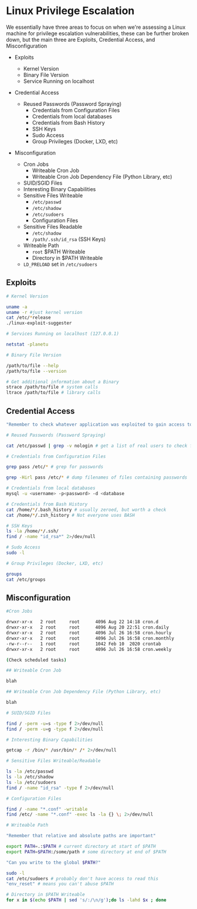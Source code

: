 # Linux Privilege Escalation

We essentially have three areas to focus on when we're assessing a Linux machine for privilege escalation vulnerabilities, these can be further broken down, but the main three are Exploits, Credential Access, and Misconfiguration

- Exploits
  - Kernel Version
  - Binary File Version
  - Service Running on localhost


- Credential Access
  - Reused Passwords (Password Spraying)
    - Credentials from Configuration Files
    - Credentials from local databases
    - Credentials from Bash History
    - SSH Keys
    - Sudo Access
    - Group Privileges (Docker, LXD, etc)


- Misconfiguration
    - Cron Jobs
        - Writeable Cron Job
        - Writeable Cron Job Dependency File (Python Library, etc)
    - SUID/SGID Files
    - Interesting Binary Capabilities
    - Sensitive Files Writeable
        - `/etc/passwd`
        - `/etc/shadow`
        - `/etc/sudoers`
        - Configuration Files
    - Sensitive Files Readable
        - `/etc/shadow`
        - `/path/.ssh/id_rsa` (SSH Keys)
    - Writeable Path
        - `root` $PATH Writeable
        - Directory in $PATH Writeable
    - `LD_PRELOAD` set in `/etc/sudoers`

## Exploits

```bash
# Kernel Version

uname -a
uname -r #just kernel version
cat /etc/*release
./linux-exploit-suggester

# Services Running on localhost (127.0.0.1)

netstat -planetu

# Binary File Version

/path/to/file --help
/path/to/file --version

# Get additional information about a Binary
strace /path/to/file # system calls
ltrace /path/to/file # library calls
```

## Credential Access

```bash
"Remember to check whatever application was exploited to gain access to find additional credentials for databases and other services."

# Reused Passwords (Password Spraying)

cat /etc/passwd | grep -v nologin # get a list of real users to check for password spraying potential

# Credentials from Configuration Files

grep pass /etc/* # grep for passwords

grep -Hirl pass /etc/* # dump filenames of files containing passwords

# Credentials from local databases
mysql -u <username> -p<password> -d <database

# Credentials from Bash History
cat /home/*/.bash_history # usually zeroed, but worth a check
cat /home/*/.zsh_history # Not everyone uses BASH

# SSH Keys
ls -la /home/*/.ssh/
find / -name "id_rsa*" 2>/dev/null

# Sudo Access
sudo -l

# Group Privileges (Docker, LXD, etc)

groups
cat /etc/groups
```

## Misconfiguration

```bash
#Cron Jobs

drwxr-xr-x   2 root     root      4096 Aug 22 14:18 cron.d
drwxr-xr-x   2 root     root      4096 Aug 20 22:51 cron.daily
drwxr-xr-x   2 root     root      4096 Jul 26 16:58 cron.hourly
drwxr-xr-x   2 root     root      4096 Jul 26 16:58 cron.monthly
-rw-r--r--   1 root     root      1042 Feb 10  2020 crontab
drwxr-xr-x   2 root     root      4096 Jul 26 16:58 cron.weekly

(Check scheduled tasks)

## Writeable Cron Job

blah

## Writeable Cron Job Dependency File (Python Library, etc)

blah

# SUID/SGID Files

find / -perm -u=s -type f 2>/dev/null
find / -perm -u=g -type f 2>/dev/null

# Interesting Binary Capabilities

getcap -r /bin/* /usr/bin/* /* 2>/dev/null

# Sensitive Files Writeable/Readable

ls -la /etc/passwd
ls -la /etc/shadow
ls -la /etc/sudoers
find / -name "id_rsa" -type f 2>/dev/null

# Configuration Files

find / -name "*.conf" -writable
find /etc/ -name "*.conf" -exec ls -la {} \; 2>/dev/null

# Writeable Path

"Remember that relative and absolute paths are important"

export PATH=.:$PATH # current directory at start of $PATH
export PATH=$PATH:/some/path # some directory at end of $PATH

"Can you write to the global $PATH?"

sudo -l
cat /etc/sudoers # probably don't have access to read this
"env_reset" # means you can't abuse $PATH

# Directory in $PATH Writeable
for x in $(echo $PATH | sed 's/:/\n/g');do ls -lahd $x ; done
```

